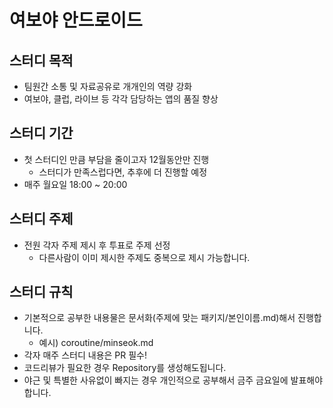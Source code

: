 # 여보야 안드로이드


## 스터디 목적

- 팀원간 소통 및 자료공유로 개개인의 역량 강화
- 여보야, 클럽, 라이브 등 각각 담당하는 앱의 품질 향상


## 스터디 기간

- 첫 스터디인 만큼 부담을 줄이고자 12월동안만 진행
  - 스터디가 만족스럽다면, 추후에 더 진행할 예정
- 매주 월요일 18:00 ~ 20:00


## 스터디 주제

 - 전원 각자 주제 제시 후 투표로 주제 선정
   - 다른사람이 이미 제시한 주제도 중복으로 제시 가능합니다.


## 스터디 규칙

 - 기본적으로 공부한 내용물은 문서화(주제에 맞는 패키지/본인이름.md)해서 진행합니다.
   - 예시) coroutine/minseok.md
 - 각자 매주 스터디 내용은 PR 필수!
 - 코드리뷰가 필요한 경우 Repository를 생성해도됩니다.
 - 야근 및 특별한 사유없이 빠지는 경우 개인적으로 공부해서 금주 금요일에 발표해야합니다.

